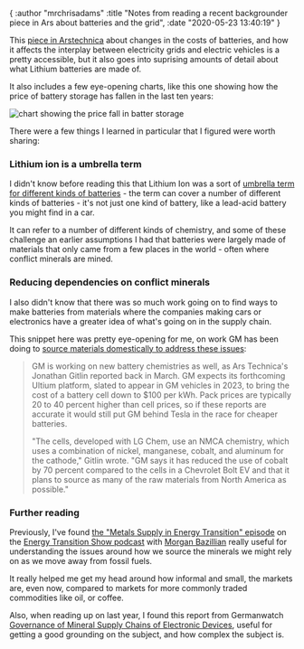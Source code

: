 {
  :author "mrchrisadams"
  :title "Notes from reading a recent backgrounder piece in Ars about batteries and the grid",
  :date "2020-05-23 13:40:19"
}

This [piece in Arstechnica][ars1] about changes in the costs of batteries, and how it affects the interplay between electricity grids and electric vehicles  is a pretty accessible, but it also goes into suprising amounts of detail about what Lithium batteries are made of.

It also includes a few eye-opening charts, like this one showing how the price of battery storage has fallen in the last ten years:

![chart showing the price fall in batter storage](/img/2020/05/li-ion-battery-price-1280x960.png)


[ars1]: https://arstechnica.com/features/2020/05/the-story-of-cheaper-batteries-from-smartphones-to-teslas/

There were a few things I learned in particular that I figured were worth sharing:


### Lithium ion is a umbrella term

I didn't know before reading this that Lithium Ion was a sort of [umbrella term for different kinds of batteries][umbrella1] - the term can cover a number of different kinds of batteries - it's not just one kind of battery, like a lead-acid battery you might find in a car.

It can refer to a number of different kinds of chemistry, and some of these challenge an earlier assumptions I had that batteries were largely made of materials that only came from a few places in the world - often where conflict minerals are mined.

[umbrella1]: https://hyp.is/GnGHipzoEeq8oWe_Qb_X0g/arstechnica.com/features/2020/05/the-story-of-cheaper-batteries-from-smartphones-to-teslas/

### Reducing dependencies on conflict minerals

I also didn't know that there was so much work going on to find ways to make batteries from materials where the companies making cars or electronics have a greater idea of what's going on in the supply chain.

This snippet here was pretty eye-opening for me, on work GM has been doing to [source materials domestically to address these issues][nmca1]:

> GM is working on new battery chemistries as well, as Ars Technica's Jonathan Gitlin reported back in March. GM expects its forthcoming Ultium platform, slated to appear in GM vehicles in 2023, to bring the cost of a battery cell down to $100 per kWh. Pack prices are typically 20 to 40 percent higher than cell prices, so if these reports are accurate it would still put GM behind Tesla in the race for cheaper batteries.
>
> "The cells, developed with LG Chem, use an NMCA chemistry, which uses a combination of nickel, manganese, cobalt, and aluminum for the cathode," Gitlin wrote. "GM says it has reduced the use of cobalt by 70 percent compared to the cells in a Chevrolet Bolt EV and that it plans to source as many of the raw materials from North America as possible."

[nmca1]: https://hyp.is/odRKRJzqEeqDaOPJpJV6CQ/arstechnica.com/features/2020/05/the-story-of-cheaper-batteries-from-smartphones-to-teslas/

### Further reading

Previously, I've found [the "Metals Supply in Energy Transition" episode][ep99] on the [Energy Transition Show podcast][ets] with [Morgan Bazillian][bazillian] really useful for understanding the issues around how we source the minerals we might rely on as we move away from fossil fuels.

It really helped me get my head around how informal and small, the markets are, even now,  compared to markets for more commonly traded commodities like oil, or coffee.

Also, when reading up on last year, I found this report from Germanwatch [Governance of Mineral Supply Chains of Electronic Devices][germanwatch], useful for getting a good grounding on the subject, and how complex the subject is.

[ep99]: https://xenetwork.org/ets/episodes/episode-99-metals-supply-in-energy-transition
[ets]: https://xenetwork.org/ets/
[bazillian]: https://twitter.com/MBazilian
[germanwatch]: https://germanwatch.org/en/15418

